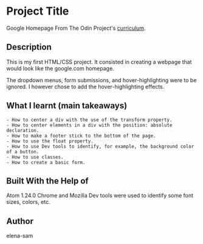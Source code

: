 # Project Title
Google Homepage
From The Odin Project's [curriculum](http://www.theodinproject.com/courses/web-development-101/lessons/html-css).


## Description

This is my first HTML/CSS project. It consisted in creating a webpage that would look like the google.com homepage.

The dropdown menus, form submissions, and hover-highlighting were to be ignored. I however chose to add the hover-highlighting effects.


## What I learnt (main takeaways)
	- How to center a div with the use of the transform property.
	- How to center elements in a div with the position: absolute declaration.
	- How to make a footer stick to the bottom of the page.
	- How to use the float property.
	- How to use Dev tools to identify, for example, the background color of a button.
	- How to use classes.
	- How to create a basic form.




## Built With the Help of
Atom 1.24.0
Chrome and Mozilla Dev tools were used to identify some font sizes, colors, etc.

## Author
elena-sam
